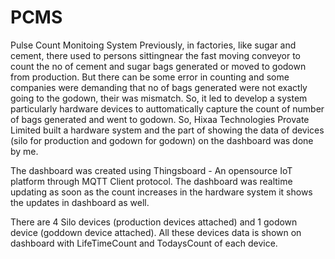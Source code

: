 # PCMS

Pulse Count Monitoing System
Previously, in factories, like sugar and cement, there used to persons sittingnear the fast moving conveyor to count the no of cement and sugar bags generated or moved to godown from production. But there can be some error in counting and some companies were demanding that no of bags generated were not exactly going to the godown, their was mismatch. So, it led to develop a system particularly hardware devices to auttomatically capture the count of number of bags generated and went to godown. So, Hixaa Technologies Provate Limited built a hardware system and the part of showing the data of devices (silo for production and godown for godown) on the dashboard was done by me.

The dashboard was created using Thingsboard - An opensource IoT platform through MQTT Client protocol. The dashboard was realtime updating as soon as the count increases in the hardware system it shows the updates in dashboard as well.

There are 4 Silo devices (production devices attached) and 1 godown device (goddown device attached). All these devices data is shown on dashboard with LifeTimeCount and TodaysCount of each device.
